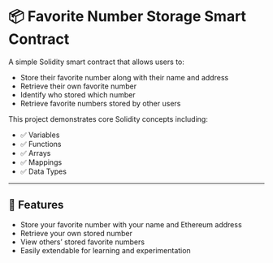 # 📦 Favorite Number Storage Smart Contract

A simple Solidity smart contract that allows users to:

- Store their favorite number along with their name and address  
- Retrieve their own favorite number  
- Identify who stored which number  
- Retrieve favorite numbers stored by other users

This project demonstrates core Solidity concepts including:

- ✅ Variables  
- ✅ Functions  
- ✅ Arrays  
- ✅ Mappings  
- ✅ Data Types  

---

## 🚀 Features

- Store your favorite number with your name and Ethereum address
- Retrieve your own stored number
- View others’ stored favorite numbers
- Easily extendable for learning and experimentation


